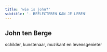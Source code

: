 ```yaml
---
title: 'wie is john?'
subtitle: '— REFLECTEREN KAN JE LEREN'
---
```


## John ten Berge

schilder, kunstenaar, muzikant en levensgenieter
